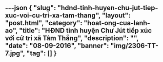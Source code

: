 ---json
{
    "slug": "hdnd-tinh-huyen-chu-jut-tiep-xuc-voi-cu-tri-xa-tam-thang",
    "layout": "post.html",
    "category": "hoat-ong-cua-lanh-ao",
    "title": "HĐND tỉnh huyện Chư Jút tiếp xúc với cử tri xã Tâm Thắng",
    "description": "",
    "date": "08-09-2016",
    "banner": "img/2306-TT-7.jpg",
    "tag": []
}
---
